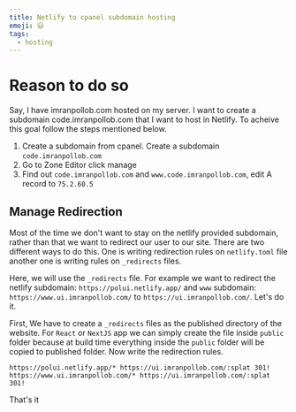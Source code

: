 ```yaml
---
title: Netlify to cpanel subdomain hosting
emoji: 😃
tags:
  - hosting
---
```


# Reason to do so

Say, I have imranpollob.com hosted on my server. I want to create a subdomain code.imranpollob.com that I want to host in Netlify. To acheive this goal follow the steps mentioned below.

1. Create a subdomain from cpanel. Create a subdomain `code.imranpollob.com`
2. Go to Zone Editor click manage
3. Find out `code.imranpollob.com` and `www.code.imranpollob.com`, edit A record to `75.2.60.5`

## Manage Redirection

Most of the time we don't want to stay on the netlify provided subdomain, rather than that we want to redirect our user to our site. There are two different ways to do this. One is writing redirection rules on `netlify.toml` file another one is writing rules on `_redirects` files.

Here, we will use the `_redirects` file. For example we want to redirect the netlify subdomain: `https://polui.netlify.app/` and `www` subdomain: `https://www.ui.imranpollob.com/` to `https://ui.imranpollob.com/`. Let's do it.

First, We have to create a `_redirects` files as the published directory of the website. For `React` or `NextJS` app we can simply create the file inside `public` folder because at build time everything inside the `public` folder will be copied to published folder. Now write the redirection rules.

```
https://polui.netlify.app/* https://ui.imranpollob.com/:splat 301!
https://www.ui.imranpollob.com/* https://ui.imranpollob.com/:splat 301!
```

That's it
